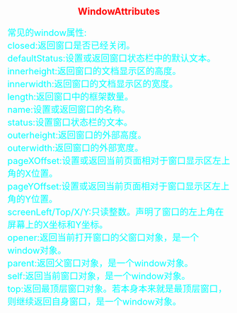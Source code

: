 <style>
h2{
text-align:center;
color:red;
}
p{
color:aqua;
font-size:20px
}
</style>
<h2>WindowAttributes</h2>
<p>
常见的window属性:<br>
closed:返回窗口是否已经关闭。<br>
defaultStatus:设置或返回窗口状态栏中的默认文本。<br>
innerheight:返回窗口的文档显示区的高度。<br>
innerwidth:返回窗口的文档显示区的宽度。<br>
length:返回窗口中的框架数量。<br>
name:设置或返回窗口的名称。<br>
status:设置窗口状态栏的文本。<br>
outerheight:返回窗口的外部高度。<br>
outerwidth:返回窗口的外部宽度。<br>
pageXOffset:设置或返回当前页面相对于窗口显示区左上角的X位置。<br>
pageYOffset:设置或返回当前页面相对于窗口显示区左上角的Y位置。<br>
screenLeft/Top/X/Y:只读整数。声明了窗口的左上角在屏幕上的X坐标和Y坐标。<br>
opener:返回当前打开窗口的父窗口对象，是一个window对象。<br>
parent:返回父窗口对象，是一个window对象。<br>
self:返回当前窗口对象，是一个window对象。<br>
top:返回最顶层窗口对象。若本身本来就是最顶层窗口，则继续返回自身窗口，是一个window对象。

</p>